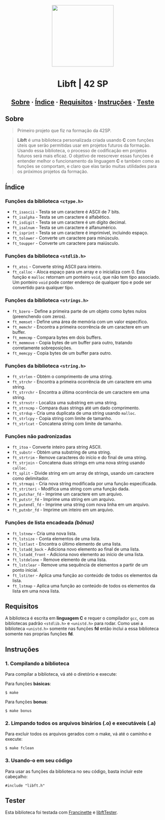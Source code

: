 <div id="header" align="center">
  <img src="https://media.giphy.com/media/ztl9x7JlhSlU4MWD6h/giphy.gif" width="200"/>

<h1 align="center">Libft | 42 SP</h1>
</div>

<h2 align="center">
	<a href="#sobre">Sobre</a>
	<span> · </span>
	<a href="#índice">Índice</a>
	<span> · </span>
	<a href="#requisitos">Requisitos</a>
	<span> · </span>
	<a href="#instruções">Instruções</a>
	<span> · </span>
	<a href="#tester">Teste</a>
</h2>

## Sobre
> Primeiro projeto que fiz na formação da 42SP.

> __Libft__ é uma biblioteca personalizada criada usando __C__ com funções úteis que serão permitidas usar em projetos futuros da formação. Usando essa biblioteca, o processo de codificação em projetos futuros será mais eficaz. O objetivo de reescrever essas funções é entender melhor o funcionamento da linguagem __C__ e também como as funções se comportam, e claro que elas tarão muitas utilidades para os próximos projetos da formação.
> 
## Índice
### Funções da biblioteca `<ctype.h>`
* `ft_isascii` - Testa se um caractere é ASCII de 7 bits.
* `ft_isalpha` - Testa se um caractere é alfabético.
* `ft_isdigit` - Testa se um caractere é um dígito decimal.
* `ft_isalnum` - Testa se um caractere é alfanumérico.
* `ft_isprint` - Testa se um caractere é imprimível, incluindo espaço.
* `ft_tolower` - Converte um caractere para minúsculo.
* `ft_toupper` - Converte um caractere para maiúsculo.

### Funções da biblioteca `<stdlib.h>`
* `ft_atoi` - Converte string ASCII para inteiro.
* `ft_calloc` - Aloca espaço para um array e o inicializa com 0. Esta função e `malloc` retornam um ponteiro `void`, que não tem tipo associado. Um ponteiro `void` pode conter endereço de qualquer tipo e pode ser convertido para qualquer tipo.

### Funções da biblioteca `<strings.h>`
* `ft_bzero` - Define a primeira parte de um objeto como bytes nulos (preenchendo com zeros).
* `ft_memset` - Define uma área de memória com um valor específico.
* `ft_memchr` - Encontra a primeira ocorrência de um caractere em um buffer.
* `ft_memcmp` - Compara bytes em dois buffers.
* `ft_memmove` - Copia bytes de um buffer para outro, tratando corretamente sobreposições.
* `ft_memcpy` - Copia bytes de um buffer para outro.

### Funções da biblioteca `<string.h>`
* `ft_strlen` - Obtém o comprimento de uma string.
* `ft_strchr` - Encontra a primeira ocorrência de um caractere em uma string.
* `ft_strrchr` - Encontra a última ocorrência de um caractere em uma string.
* `ft_strnstr` - Localiza uma substring em uma string.
* `ft_strncmp` - Compara duas strings até um dado comprimento.
* `ft_strdup` - Cria uma duplicata de uma string usando `malloc`.
* `ft_strlcpy` - Copia string com limite de tamanho.
* `ft_strlcat` - Concatena string com limite de tamanho.

### Funções não padronizadas
* `ft_itoa` - Converte inteiro para string ASCII.
* `ft_substr` - Obtém uma substring de uma string.
* `ft_strtrim` - Remove caracteres do início e do final de uma string.
* `ft_strjoin` - Concatena duas strings em uma nova string usando `calloc`.
* `ft_split` - Divide string em um array de strings, usando um caractere como delimitador.
* `ft_strmapi` - Cria nova string modificada por uma função especificada.
* `ft_striteri` - Modifica uma string com uma função dada.
* `ft_putchar_fd` - Imprime um caractere em um arquivo.
* `ft_putstr_fd` - Imprime uma string em um arquivo.
* `ft_putendl_fd` - Imprime uma string com nova linha em um arquivo.
* `ft_putnbr_fd` - Imprime um inteiro em um arquivo.

### Funções de lista encadeada *(bônus)*
* `ft_lstnew` - Cria uma nova lista.
* `ft_lstsize` - Conta elementos de uma lista.
* `ft_lstlast` - Encontra o último elemento de uma lista.
* `ft_lstadd_back` - Adiciona novo elemento ao final de uma lista.
* `ft_lstadd_front` - Adiciona novo elemento ao início de uma lista.
* `ft_lstdelone` - Remove elemento de uma lista.
* `ft_lstclear` - Remove uma sequência de elementos a partir de um ponto inicial.
* `ft_lstiter` - Aplica uma função ao conteúdo de todos os elementos da lista.
* `ft_lstmap` - Aplica uma função ao conteúdo de todos os elementos da lista em uma nova lista.

## Requisitos
A biblioteca é escrita em __linguagem C__ e requer o compilador `gcc`, com as bibliotecas padrão `<stdlib.h>` e `<unistd.h>` para rodar. Como usei a biblioteca `<unistd.h>` somente nas funções __fd__ então inclui a essa biblioteca somente nas proprias funções __fd__.

## Instruções

### 1. Compilando a biblioteca

Para compilar a biblioteca, vá até o diretório e execute:

Para funções __básicas__:
```
$ make
```

Para funções __bonus__:
```
$ make bonus
```

### 2. Limpando todos os arquivos binários (.o) e executáveis ​​(.a)

Para excluir todos os arquivos gerados com o make, vá até o caminho e execute:
```
$ make fclean
```

### 3. Usando-o em seu código

Para usar as funções da biblioteca no seu código, basta incluir este cabeçalho:
```
#include "libft.h"
```

## Tester
Esta biblioteca foi testada com [Francinette](https://github.com/xicodomingues/francinette) e [libftTester](https://github.com/Tripouille/libftTester).
